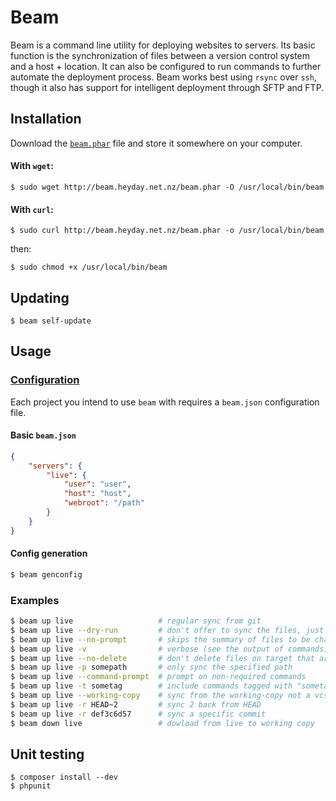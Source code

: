 # Beam

Beam is a command line utility for deploying websites to servers. Its basic function is the synchronization of files between a version control system and a host + location. It can also be configured to run commands to further automate the deployment process. Beam works best using `rsync` over `ssh`, though it also has support for intelligent deployment through SFTP and FTP.

## Installation

Download the [`beam.phar`](http://beam.heyday.net.nz/beam.phar) file and store it somewhere on your computer.

#### With `wget`:

    $ sudo wget http://beam.heyday.net.nz/beam.phar -O /usr/local/bin/beam

#### With `curl`:

    $ sudo curl http://beam.heyday.net.nz/beam.phar -o /usr/local/bin/beam

then:

    $ sudo chmod +x /usr/local/bin/beam


## Updating

    $ beam self-update

## Usage

### [Configuration](CONFIG.md)

Each project you intend to use `beam` with requires a `beam.json` configuration file.

#### Basic `beam.json`

```json
{
	"servers": {
		"live": {
			"user": "user",
			"host": "host",
			"webroot": "/path"
		}
	}
}
```

#### Config generation

```bash
$ beam genconfig
```

### Examples

```bash
$ beam up live                   # regular sync from git
$ beam up live --dry-run         # don't offer to sync the files, just display changes
$ beam up live --no-prompt       # skips the summary of files to be changed and doesn't prompt for confirmation
$ beam up live -v                # verbose (see the output of commands)
$ beam up live --no-delete       # don't delete files on target that are not present on local
$ beam up live -p somepath       # only sync the specified path
$ beam up live --command-prompt  # prompt on non-required commands
$ beam up live -t sometag        # include commands tagged with "sometag"
$ beam up live --working-copy    # sync from the working-copy not a vcs archive
$ beam up live -r HEAD~2         # sync 2 back from HEAD
$ beam up live -r def3c6d57      # sync a specific commit
$ beam down live                 # dowload from live to working copy
```

## Unit testing

    $ composer install --dev
    $ phpunit